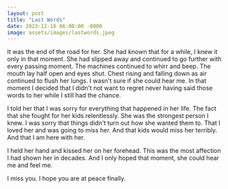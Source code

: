 ```yaml
---
layout: post
title: "Last Words"
date: 2023-12-16 06:00:00 -0000
image: assets/images/lastwords.jpeg
---
```


It was the end of the road for her. She had known that for a while, I knew it only in that moment. She had slipped away and continued to go further with every passing moment. The machines continued to whirr and beep. The mouth lay half open and eyes shut. Chest rising and falling down as air continued to flush her lungs. I wasn't sure if she could hear me. In that moment I decided that I didn't not want to regret never having said those words to her while I still had the chance.

I told her that I was sorry for everything that happened in her life. The fact that she fought for her kids relentlessly. She was the strongest person I knew. I was sorry that things didn't turn out how she wanted them to. That I loved her and was going to miss her. And that kids would miss her terribly. And that I am here with her.

I held her hand and kissed her on her forehead. This was the most affection I had shown her in decades. And I only hoped that moment, she could hear me and feel me.

I miss you. I hope you are at peace finally.